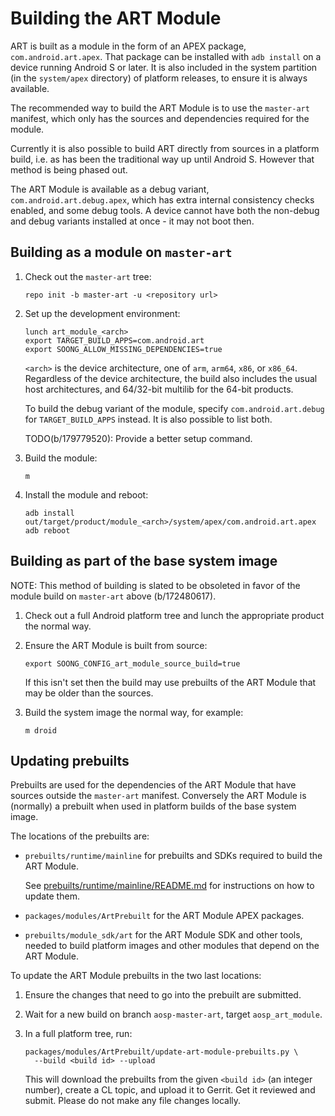 # Building the ART Module

ART is built as a module in the form of an APEX package, `com.android.art.apex`.
That package can be installed with `adb install` on a device running Android S
or later. It is also included in the system partition (in the `system/apex`
directory) of platform releases, to ensure it is always available.

The recommended way to build the ART Module is to use the `master-art` manifest,
which only has the sources and dependencies required for the module.

Currently it is also possible to build ART directly from sources in a platform
build, i.e. as has been the traditional way up until Android S. However that
method is being phased out.

The ART Module is available as a debug variant, `com.android.art.debug.apex`,
which has extra internal consistency checks enabled, and some debug tools. A
device cannot have both the non-debug and debug variants installed at once - it
may not boot then.


## Building as a module on `master-art`

1.  Check out the `master-art` tree:

    ```
    repo init -b master-art -u <repository url>
    ```

2.  Set up the development environment:

    ```
    lunch art_module_<arch>
    export TARGET_BUILD_APPS=com.android.art
    export SOONG_ALLOW_MISSING_DEPENDENCIES=true
    ```

    `<arch>` is the device architecture, one of `arm`, `arm64`, `x86`, or
    `x86_64`. Regardless of the device architecture, the build also includes the
    usual host architectures, and 64/32-bit multilib for the 64-bit products.

    To build the debug variant of the module, specify `com.android.art.debug`
    for `TARGET_BUILD_APPS` instead. It is also possible to list both.

    TODO(b/179779520): Provide a better setup command.

3.  Build the module:

    ```
    m
    ```

4.  Install the module and reboot:

    ```
    adb install out/target/product/module_<arch>/system/apex/com.android.art.apex
    adb reboot
    ```


## Building as part of the base system image

NOTE: This method of building is slated to be obsoleted in favor of the
module build on `master-art` above (b/172480617).

1.  Check out a full Android platform tree and lunch the appropriate product the
    normal way.

2.  Ensure the ART Module is built from source:

    ```
    export SOONG_CONFIG_art_module_source_build=true
    ```

    If this isn't set then the build may use prebuilts of the ART Module that
    may be older than the sources.

3.  Build the system image the normal way, for example:

    ```
    m droid
    ```


## Updating prebuilts

Prebuilts are used for the dependencies of the ART Module that have sources
outside the `master-art` manifest. Conversely the ART Module is (normally) a
prebuilt when used in platform builds of the base system image.

The locations of the prebuilts are:

*  `prebuilts/runtime/mainline` for prebuilts and SDKs required to build the ART
   Module.

   See
   [prebuilts/runtime/mainline/README.md](https://android.googlesource.com/platform/prebuilts/runtime/+/master/mainline/README.md)
   for instructions on how to update them.

*  `packages/modules/ArtPrebuilt` for the ART Module APEX packages.

*  `prebuilts/module_sdk/art` for the ART Module SDK and other tools, needed to
   build platform images and other modules that depend on the ART Module.

To update the ART Module prebuilts in the two last locations:

1.  Ensure the changes that need to go into the prebuilt are submitted.

2.  Wait for a new build on branch `aosp-master-art`, target `aosp_art_module`.

3.  In a full platform tree, run:

    ```
    packages/modules/ArtPrebuilt/update-art-module-prebuilts.py \
      --build <build id> --upload
    ```

    This will download the prebuilts from the given `<build id>` (an integer
    number), create a CL topic, and upload it to Gerrit. Get it reviewed and
    submit. Please do not make any file changes locally.
